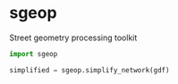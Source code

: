 # sgeop

Street geometry processing toolkit

```py
import sgeop

simplified = sgeop.simplify_network(gdf)
```